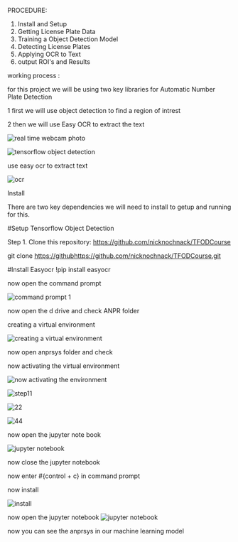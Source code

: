 PROCEDURE:

1. Install and Setup
2. Getting License Plate Data
3. Training a Object Detection Model
4. Detecting License Plates
5. Applying OCR to Text
6. output ROI's and Results

working process :

for this project we will be using two key libraries for Automatic Number Plate Detection

1 first we will use object detection to find a region of intrest

2 then we will use Easy OCR to extract the text

![real time webcam photo](https://github.com/RAGISHIVANAND/AUTOMATIC-NUMBER-PLATE-RECOGNITION/assets/126608984/3a863990-1e78-4bfa-bb5c-ae827b57c88d)

![tensorflow object detection](https://github.com/RAGISHIVANAND/AUTOMATIC-NUMBER-PLATE-RECOGNITION/assets/126608984/b94fb07f-62d1-4587-b460-25a50d6c8161)

use easy ocr to extract text

![ocr](https://github.com/RAGISHIVANAND/AUTOMATIC-NUMBER-PLATE-RECOGNITION/assets/126608984/b10a270d-1e0e-4ea9-8e61-18fe17fa02e6)


Install

There are two key dependencies we will need to install to getup and running for this.

#Setup Tensorflow Object Detection

Step 1. Clone this repository: https://github.com/nicknochnack/TFODCourse


git clone [https://github](https://github.com/nicknochnack/TFODCourse.git)https://github.com/nicknochnack/TFODCourse.git

#Install Easyocr 
!pip install easyocr

now open the command prompt

![command prompt 1](https://github.com/RAGISHIVANAND/AUTOMATIC-NUMBER-PLATE-RECOGNITION/assets/126608984/b1335aad-56fe-49aa-8f79-32a90527a038)



now open the  d drive and check ANPR folder

creating a virtual environment


![creating a virtual environment](https://github.com/RAGISHIVANAND/AUTOMATIC-NUMBER-PLATE-RECOGNITION/assets/126608984/89248bdb-9d83-4ad8-aaa5-79435ccc4a01)

now open anprsys folder and check


now activating the virtual environment

![now activating the environment](https://github.com/RAGISHIVANAND/AUTOMATIC-NUMBER-PLATE-RECOGNITION/assets/126608984/6f716fe8-0cb1-4269-b8f5-27fa30547bcb)

![step11](https://github.com/RAGISHIVANAND/AUTOMATIC-NUMBER-PLATE-RECOGNITION/assets/126608984/11af824e-d6db-40ba-b476-1ce56240fb88)

![22](https://github.com/RAGISHIVANAND/AUTOMATIC-NUMBER-PLATE-RECOGNITION/assets/126608984/6d7f2f1b-b7ea-4ff9-8ad6-c3f1f248c78a)

![44](https://github.com/RAGISHIVANAND/AUTOMATIC-NUMBER-PLATE-RECOGNITION/assets/126608984/f448c5fa-0164-41f8-af90-b9c0e3d3d879)


now open the jupyter note book 

![jupyter notebook](https://github.com/RAGISHIVANAND/AUTOMATIC-NUMBER-PLATE-RECOGNITION/assets/126608984/8b5d3105-667a-49fc-95c2-65dd10b1a831)

now close the jupyter notebook

now enter #{control + c} in command prompt


now install 

![install](https://github.com/RAGISHIVANAND/AUTOMATIC-NUMBER-PLATE-RECOGNITION/assets/126608984/b09a5a43-5d20-4eac-b444-e6d9cc561f46)

now open the jupyter notebook
![jupyter notebook](https://github.com/RAGISHIVANAND/AUTOMATIC-NUMBER-PLATE-RECOGNITION/assets/126608984/8b5d3105-667a-49fc-95c2-65dd10b1a831)

now you can see the anprsys in our machine learning model




